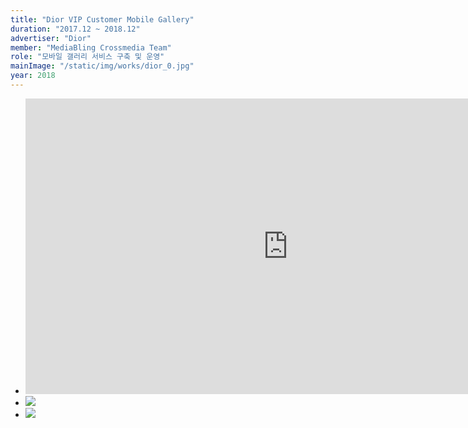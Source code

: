 ```yaml
---
title: "Dior VIP Customer Mobile Gallery"
duration: "2017.12 ~ 2018.12"
advertiser: "Dior"
member: "MediaBling Crossmedia Team"
role: "모바일 갤러리 서비스 구축 및 운영"
mainImage: "/static/img/works/dior_0.jpg"
year: 2018
---
```


<div class="img-container text-center mt-5">
  <ul>
    <li>
      <iframe
        width="840"
        height="473"
        src="https://www.youtube.com/embed/BSNH6ISMebA"
        frameborder="0"
        allow="accelerometer; autoplay; encrypted-media; gyroscope; picture-in-picture"
        allowfullscreen
      ></iframe>
    </li>
    <li><img src="/static/img/works/dior_1.jpg" /></li>
    <li><img src="/static/img/works/dior_2.jpg" /></li>
  </ul>
</div>
